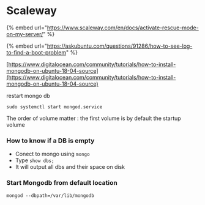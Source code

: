 # Scaleway

{% embed url="https://www.scaleway.com/en/docs/activate-rescue-mode-on-my-server/" %}

{% embed url="https://askubuntu.com/questions/91286/how-to-see-log-to-find-a-boot-problem" %}

[https://www.digitalocean.com/community/tutorials/how-to-install-mongodb-on-ubuntu-18-04-source](https://www.digitalocean.com/community/tutorials/how-to-install-mongodb-on-ubuntu-18-04-source)  
  
restart mongo db

```text
sudo systemctl start mongod.service
```

The order of volume matter : the first volume is by default the startup volume 

### How to know if a DB is empty 

* Conect to mongo using `mongo`
* Type `show dbs;`
* It will output all dbs and  their space on disk

### Start Mongodb from default location 

```text
mongod --dbpath=/var/lib/mongodb
```

>

